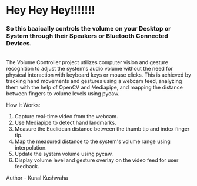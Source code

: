 # Hey Hey Hey!!!!!!! 

<h3>So this baaically controls the volume on your Desktop or System through their Speakers or Bluetooth Connected Devices.</h3><br>
The Volume Controller project utilizes computer vision and gesture recognition to adjust the system's audio volume without the need for physical interaction with keyboard keys or mouse clicks. This is achieved by tracking hand movements and gestures using a webcam feed, analyzing them with the help of OpenCV and Mediapipe, and mapping the distance between fingers to volume levels using pycaw.<br>

How It Works:
1. Capture real-time video from the webcam.
2. Use Mediapipe to detect hand landmarks.
3. Measure the Euclidean distance between the thumb tip and index finger tip.
4. Map the measured distance to the system's volume range using interpolation. 
5. Update the system volume using pycaw.
6. Display volume level and gesture overlay on the video feed for user feedback.

Author - Kunal Kushwaha
